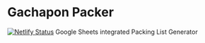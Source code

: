 # Gachapon Packer

[![Netlify Status](https://api.netlify.com/api/v1/badges/ad668379-3111-4ae3-a602-8c8191488042/deploy-status)](https://app.netlify.com/sites/gachapon-packer/deploys)
Google Sheets integrated Packing List Generator
